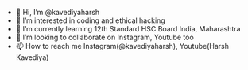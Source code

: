 - 👋 Hi, I’m @kavediyaharsh
- 👀 I’m interested in coding and ethical hacking
- 🌱 I’m currently learning 12th Standard HSC Board India, Maharashtra
- 💞️ I’m looking to collaborate on Instagram, Youtube too
- 📫 How to reach me Instagram(@kavediyaharsh), Youtube(Harsh Kavediya)

<!---
kavediyaharsh/kavediyaharsh is a ✨ special ✨ repository because its `README.md` (this file) appears on your GitHub profile.
You can click the Preview link to take a look at your changes.
--->
